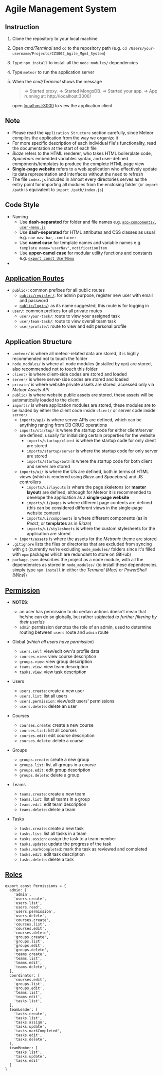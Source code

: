 # Agile Management System

## Instruction

1. Clone the repository to your local machine
2. Open *cmd/Terminal* and `cd` to the repository path (e.g. `cd /Users/your-username/Projects/CZ3002_Agile_Mgmt_System`)
3. Type `npm install` to install all the `node_modules/` dependencies
4. Type `meteor` to run the application server
5. When the *cmd/Terminal* shows the message
    > => Started proxy.
    > => Started MongoDB.
    > => Started your app.
    > => App running at: http://localhost:3000/

    open [localhost:3000](http://localhost:3000/) to view the application client

## Note
- Please read the `Application Structure` section carefully, since Meteor compiles the application from the way we organize it
- For more specific description of each individual file's functionality, read the documentation at the start of each file
- *Blaze* refers to the HTML renderer, who takes HTML boilerplate code, *Spacebars* embedded variables syntax, and user-defined components/templates to produce the complete HTML page view
- **Single-page website** refers to a web application who effectively update its data representation and interfaces without the need to refresh
- The file `index.js` included in almost every directories serves as the entry point for importing all modules from the enclosing folder (or `import /path` is equivalent to `import /path/index.js`)

## Code Style

- Naming
  - Use **dash-separated** for folder and file names e.g. [`app-components/`](https://github.com/captainviet/CZ3002_Agile_Mgmt_System/tree/master/imports/api/app-components), [`user-menu.js`](https://github.com/captainviet/CZ3002_Agile_Mgmt_System/tree/master/imports/api/app-components/user-menu.js)
  - Use **dash-seperated** for HTML attributes and CSS classes as usual e.g. `nav nav-bar`, `.container`
  - Use **camel case** for template names and variable names e.g. `template name='userNav'`, `notificationItem`
  - Use **upper-camel case** for modular utility functions and constants e.g. [`export const UserMenu`](https://github.com/captainviet/CZ3002_Agile_Mgmt_System/tree/master/imports/api/app-components/user-menu.js)
-

## [Application Routes](https://github.com/captainviet/CZ3002_Agile_Mgmt_System/tree/master/imports/startup/client/routes.js)

- `public/`: common prefixes for all public routes
  - [`public/register/`](http://localhost:3000/public/register): for admin purpose, register new user with email and
  password
  - [`public/login/`](http://localhost:3000/public/login): as its name suggested, this route is for logging in
- `user/`: common prefixes for all private routes
  - `user/your-task/`: route to view your assigned task
  - `user/team-task/`: route to view overall team task
  - `user/profile/`: route to view and edit personal profile

## Application Structure

- `.meteor/` is where all meteor-related data are stored, it is highly recommended not to touch the folder
- `node_modules/` is where all node modules (installed by `npm`) are stored, also recommended not to touch this folder
- `client/` is where client-side codes are stored and loaded
- `server/` is where server-side codes are stored and loaded
- `private/` is where website private assets are stored, accessed only via *Meteor Assets API*
- `public/` is where website public assets are stored, these assets will be automatically loaded to the client
- `imports/` is where application modules are stored, these modules are to be loaded by either the client code inside `client/` or server code inside `server/`
  - `imports/api/` is where server APIs are defined, which can be anything ranging from DB CRUD operations
  - `imports/startup/` is where the startup code for either client/server are defined, usually for initializing certain properties for the website
    - `imports/startup/client` is where the startup code for only client are stored
    - `imports/startup/server` is where the startup code for only server are stored
    - `imports/startup/both` is where the startup code for both client and server are stored
  - `imports/ui/` is where the UIs are defined, both in terms of HTML views (which is rendered using *Blaze* and *Spacebars*) and JS controllers
    - `imports/ui/layouts` is where the page skeletons (or **master layout**) are defined, although for Meteor it is recommended to develope the application as a **single-page website**
    - `imports/ui/pages` is where different page contents are defined (this can be considered different views in the single-page website context)
    - `imports/ui/components` is where different components (as in *React*, or **templates** as in *Blaze*)
    - `imports/ui/stylesheets` is where the custom stylesheets for the application are stored
  - `import/assets` is where the assets for the *Metronic* theme are stored
- `.gitignore` lists the files or directories that are excluded from syncing with git (currently we're excluding `node_modules/` folders since it's filled with `npm` packages which are redundant to store on GitHub)
- `package.json` describes the project as a node module, with all the dependencies as stored in `node_modules/` (to install these dependencies, simply type `npm install` in either the *Terminal (Mac)* or *PowerShell (Wins)*)

## [Permission](https://docs.google.com/document/d/1pO929XxHNXCkNx-rOXKI19o6RNwLjJwXt3wk9LHklO8/edit)

- **NOTES**:
  - an user has permission to do certain actions doesn't mean that he/she can do so globally, but rather *subjected to further filtering by their userIds*
  - `admin` permission denotes the role of an admin, used to determine routing between `users` route and `admin` route

- Global (*which all users have permission*)
  - `users.self`: view/edit own's profile data
  - `courses.view`: view course description
  - `groups.view`: view group description
  - `teams.view`: view team description
  - `tasks.view`: view task description
- Users
  - `users.create`: create a new user
  - `users.list`: list all users
  - `users.permission`: view/edit users' permissions
  - `users.delete`: delete an user
- Courses
  - `courses.create`: create a new course
  - `courses.list`: list all courses
  - `courses.edit`: edit course description
  - `courses.delete`: delete a course
- Groups
  - `groups.create`: create a new group
  - `groups.list`: list all groups in a course
  - `groups.edit`: edit group description
  - `groups.delete`: delete a group
- Teams
  - `teams.create`: create a new team
  - `teams.list`: list all teams in a group
  - `teams.edit`: edit team description
  - `teams.delete`: delete a team
- Tasks
  - `tasks.create`: create a new task
  - `tasks.list`: list all tasks in a team
  - `tasks.assign`: assign the task to a team member
  - `tasks.update`: update the progress of the task
  - `tasks.markCompleted`: mark the task as reviewed and completed
  - `tasks.edit`: edit task description
  - `tasks.delete`: delete a task

## [Roles](https://github.com/captainviet/CZ3002_Agile_Mgmt_System/blob/master/imports/api/permissions/permissions.js)

```
export const Permissions = {
  admin: [
    'admin',
    'users.create',
    'users.list',
    'users.read',
    'users.permission',
    'users.delete',
    'courses.create',
    'courses.list',
    'courses.edit',
    'courses.delete',
    'groups.create',
    'groups.list',
    'groups.edit',
    'groups.delete',
    'teams.create',
    'teams.list',
    'teams.edit',
    'teams.delete',
  ],
  coordinator: [
    'courses.edit',
    'groups.list',
    'groups.edit',
    'teams.list',
    'teams.edit',
    'tasks.list',
  ],
  teamLeader: [
    'tasks.create',
    'tasks.list',
    'tasks.assign',
    'tasks.update',
    'tasks.markCompleted',
    'tasks.edit',
    'tasks.delete',
  ],
  teamMember: [
    'tasks.list',
    'tasks.update',
    'tasks.edit'
  ]
}
```

